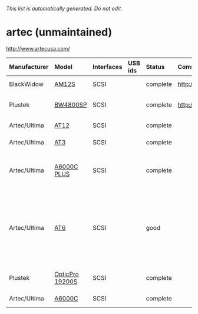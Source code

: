 _This list is automatically generated. Do not edit._

# artec (unmaintained) #
http://www.artecusa.com/

| **Manufacturer** | **Model** | **Interfaces** | **USB ids** | **Status** | **Comment** | **URL** |
|:-----------------|:----------|:---------------|:------------|:-----------|:------------|:--------|
|BlackWidow|[AM12S](ArtecAM12S.md)|SCSI|  |complete|http://www.blackwidow.co.uk/|all modes working|
|Plustek|[BW4800SP](ArtecBW4800SP.md)|SCSI|  |complete|http://www.plustek.com/|rebadged Artec AT3|
|Artec/Ultima|[AT12](ArtecAT12.md)|SCSI|  |complete|  |all modes working|
|Artec/Ultima|[AT3](ArtecAT3.md)|SCSI|  |complete|  |all modes working|
|Artec/Ultima|[A6000C PLUS](ArtecA6000CPLUS.md)|SCSI|  |complete|  |f/w <= v1.92 basic, f/w >= v1.93 OK|
|Artec/Ultima|[AT6](ArtecAT6.md)|SCSI|  |good|  |Scan head needs to return home before another scan can be started.|
|Plustek|[OpticPro 19200S](ArtecOpticPro19200S.md)|SCSI|  |complete|  |rebadged Artec AM12S|
|Artec/Ultima|[A6000C](ArtecA6000C.md)|SCSI|  |complete|  |all modes working|